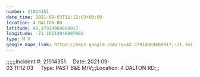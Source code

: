 ```yaml
---
number: 21014351
date_time: 2021-09-03T11:12:03+00:00
location: 4 DALTON RD
latitude: 42.37914984690917
longitude: -71.16114048807003
type: M V
google_maps_link: https://maps.google.com/?q=42.37914984690917,-71.16114048807003
---
```


;;;;;;Incident #: 21014351     Date: 2021‐09‐03 11:12:03     Type: PAST B&E M/V;;;Location: 4 DALTON RD;;;
